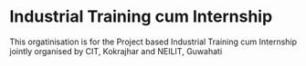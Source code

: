 
# Industrial Training cum Internship

This orgatinisation is for the Project based Industrial Training cum Internship jointly organised by CIT, Kokrajhar and NEILIT, Guwahati

